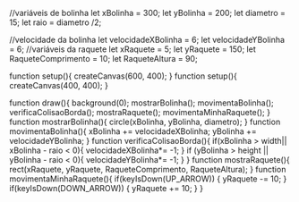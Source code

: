 //variáveis de bolinha
let xBolinha = 300;
let yBolinha = 200;
let diametro = 15;
let raio = diametro /2;

//velocidade da bolinha
let velocidadeXBolinha = 6;
let velocidadeYBolinha = 6;
//variáveis da raquete
let xRaquete = 5;
let yRaquete = 150;
let RaqueteComprimento = 10;
let RaqueteAltura = 90;

function setup(){
    createCanvas(600, 400);
}
function setup(){
  createCanvas(400, 400);
}

function draw(){
  background(0);
  mostrarBolinha();
  movimentaBolinha();
  verificaColisaoBorda();
  mostraRaquete();
  movimentaMinhaRaquete();
}
function mostrarBolinha(){
  circle(xBolinha, yBolinha, diametro);
}
function movimentaBolinha(){
 xBolinha += velocidadeXBolinha;
 yBolinha += velocidadeYBolinha;
}
function verificaColisaoBorda(){
  if(xBolinha > width|| xBolinha - raio < 0){
    velocidadeXBolinha*= -1;
  }
  if (yBolinha > height || yBolinha - raio < 0){
    velocidadeYBolinha*= -1;
  }
}
function mostraRaquete(){
  rect(xRaquete, yRaquete, 
RaqueteComprimento, RaqueteAltura);
}
function movimentaMinhaRaquete(){
  if(keyIsDown(UP_ARROW)) {
    yRaquete -= 10;
  }
  if(keyIsDown(DOWN_ARROW)) {
    yRaquete += 10;
  }
}

